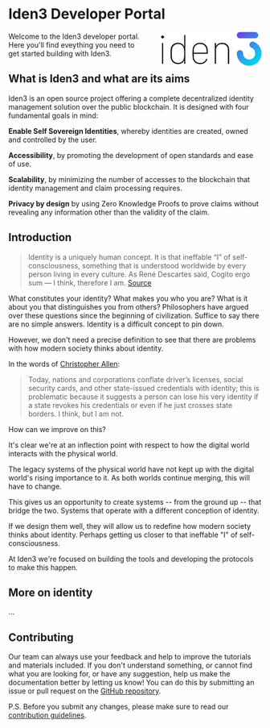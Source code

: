 # Iden3 Developer Portal
<img src="./imgs/iden3-icon2.png" style="float:right; max-width: 200px; margin-left: 30px;">

Welcome to the Iden3 developer portal. Here you'll find eveything you need to get started building with Iden3.

## What is Iden3 and what are its aims

Iden3 is an open source project offering a complete decentralized identity management solution over the public blockchain. It is designed with four fundamental goals in mind:

**Enable Self Sovereign Identities**, whereby identities are created, owned and controlled by the user.

**Accessibility**, by promoting the development of open standards and ease of use.

**Scalability**, by minimizing the number of accesses to the blockchain that identity management and claim processing requires.   

**Privacy by design** by using Zero Knowledge Proofs to prove claims without revealing any information other than the validity of the claim.

## Introduction

>Identity is a uniquely human concept. It is that ineffable “I” of self-consciousness, something that is understood worldwide by every person living in every culture. As René Descartes said, Cogito ergo sum — I think, therefore I am. [Source](http://www.lifewithalacrity.com/2016/04/the-path-to-self-soverereign-identity.html)

 What constitutes your identity? What makes you who you are? What is it about you that distinguishes you from others? Philosophers have argued over these questions since the beginning of civilization. Suffice to say there are no simple answers. Identity is a difficult concept to pin down.

 However, we don't need a precise definition to see that there are problems with how modern society thinks about identity.

 In the words of [Christopher Allen](http://www.lifewithalacrity.com/2016/04/the-path-to-self-soverereign-identity.html):

>Today, nations and corporations conflate driver’s licenses, social security cards, and other state-issued credentials with identity; this is problematic because it suggests a person can lose his very identity if a state revokes his credentials or even if he just crosses state borders. I think, but I am not.

How can we improve on this?

It's clear we're at an inflection point with respect to how the digital world interacts with the physical world.

The legacy systems of the physical world have not kept up with the digital world's rising importance to it. As both worlds continue merging, this will have to change.

This gives us an opportunity to create systems -- from the ground up -- that bridge the two. Systems that operate with a different conception of identity.

If we design them well, they will allow us to redefine how modern society thinks about identity. Perhaps getting us closer to that ineffable "I" of self-consciousness.

At Iden3 we're focused on building the tools and developing the protocols to make this happen.

## More on identity

...


## Contributing

Our team can always use your feedback and help to improve the tutorials and materials included. If you don't understand something, or cannot find what you are looking for, or have any suggestion, help us make the documentation better by letting us know! You can do this by submitting an issue or pull request on the [GitHub repository](https://github.com/iden3/docs/issues).

P.S. Before you submit any changes, please make sure to read our [contribution guidelines]().


